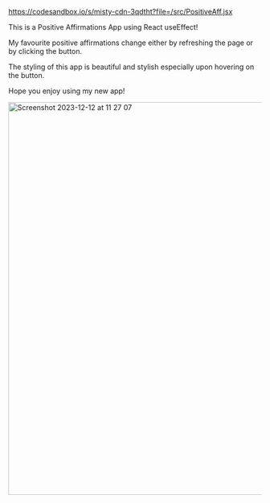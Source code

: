 https://codesandbox.io/s/misty-cdn-3qdtht?file=/src/PositiveAff.jsx

This is a Positive Affirmations App using React useEffect! 

My favourite positive affirmations change either by refreshing the page or by clicking the button.

The styling of this app is beautiful and stylish especially upon hovering on the button.

Hope you enjoy using my new app! 

<img width="782" alt="Screenshot 2023-12-12 at 11 27 07" src="https://github.com/Thaleia/React-useEffect-Positive-Affirmations/assets/42918656/2bc25f77-a2de-4ea8-bd8b-2abffb962e6d">


